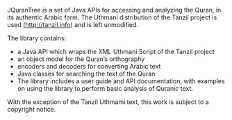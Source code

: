 JQuranTree is a set of Java APIs for accessing and analyzing the Quran, in its authentic Arabic form. The Uthmani distribution of the Tanzil project is used (http://tanzil.info) and is left unmodified.

The library contains:

* a Java API which wraps the XML Uthmani Script of the Tanzil project
* an object model for the Quran’s orthography
* encoders and decoders for converting Arabic text
* Java classes for searching the text of the Quran
* The library includes a user guide and API documentation, with examples on using the library to perform basic analysis of Quranic text.

With the exception of the Tanzil Uthmami text, this work is subject to a copyright notice.